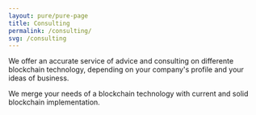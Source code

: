 ```yaml
---
layout: pure/pure-page
title: Consulting
permalink: /consulting/
svg: /consulting
---
```


We offer an accurate service of advice and consulting on differente blockchain technology, depending on your company's profile and your ideas of business. 

We merge your needs of a blockchain technology with current and solid blockchain implementation.
